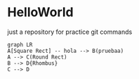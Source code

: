 # HelloWorld
just a repository for practice git commands

```mermaid
graph LR
A[Square Rect] -- hola --> B(pruebaa)
A --> C(Round Rect)
B --> D{Rhombus}
C --> D
